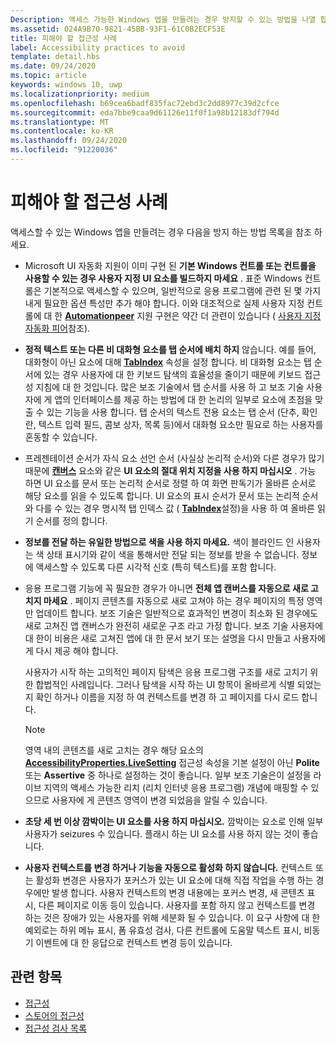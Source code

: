 ```yaml
---
Description: 액세스 가능한 Windows 앱을 만들려는 경우 방지할 수 있는 방법을 나열 합니다.
ms.assetid: 024A9B70-9821-45BB-93F1-61C0B2ECF53E
title: 피해야 할 접근성 사례
label: Accessibility practices to avoid
template: detail.hbs
ms.date: 09/24/2020
ms.topic: article
keywords: windows 10, uwp
ms.localizationpriority: medium
ms.openlocfilehash: b69cea6badf835fac72ebd3c2dd8977c39d2cfce
ms.sourcegitcommit: eda7bbe9caa9d61126e11f0f1a98b12183df794d
ms.translationtype: MT
ms.contentlocale: ko-KR
ms.lasthandoff: 09/24/2020
ms.locfileid: "91220036"
---
```

# <a name="accessibility-practices-to-avoid"></a>피해야 할 접근성 사례

액세스할 수 있는 Windows 앱을 만들려는 경우 다음을 방지 하는 방법 목록을 참조 하세요. 

* Microsoft UI 자동화 지원이 이미 구현 된 **기본 Windows 컨트롤 또는 컨트롤을 사용할 수 있는 경우 사용자 지정 UI 요소를 빌드하지 마세요** . 표준 Windows 컨트롤은 기본적으로 액세스할 수 있으며, 일반적으로 응용 프로그램에 관련 된 몇 가지 내게 필요한 옵션 특성만 추가 해야 합니다. 이와 대조적으로 실제 사용자 지정 컨트롤에 대 한 [**Automationpeer**](/uwp/api/Windows.UI.Xaml.Automation.Peers.AutomationPeer) 지원 구현은 약간 더 관련이 있습니다 ( [사용자 지정 자동화 피어](custom-automation-peers.md)참조).
* **정적 텍스트 또는 다른 비 대화형 요소를 탭 순서에 배치 하지** 않습니다. 예를 들어, 대화형이 아닌 요소에 대해 [**TabIndex**](/uwp/api/windows.ui.xaml.controls.control.tabindex) 속성을 설정 합니다. 비 대화형 요소는 탭 순서에 있는 경우 사용자에 대 한 키보드 탐색의 효율성을 줄이기 때문에 키보드 접근성 지침에 대 한 것입니다. 많은 보조 기술에서 탭 순서를 사용 하 고 보조 기술 사용자에 게 앱의 인터페이스를 제공 하는 방법에 대 한 논리의 일부로 요소에 초점을 맞출 수 있는 기능을 사용 합니다. 탭 순서의 텍스트 전용 요소는 탭 순서 (단추, 확인란, 텍스트 입력 필드, 콤보 상자, 목록 등)에서 대화형 요소만 필요로 하는 사용자를 혼동할 수 있습니다.
* 프레젠테이션 순서가 자식 요소 선언 순서 (사실상 논리적 순서)와 다른 경우가 많기 때문에 [**캔버스**](/uwp/api/Windows.UI.Xaml.Controls.Canvas) 요소와 같은 **UI 요소의 절대 위치 지정을 사용 하지 마십시오** . 가능 하면 UI 요소를 문서 또는 논리적 순서로 정렬 하 여 화면 판독기가 올바른 순서로 해당 요소를 읽을 수 있도록 합니다. UI 요소의 표시 순서가 문서 또는 논리적 순서와 다를 수 있는 경우 명시적 탭 인덱스 값 ( [**TabIndex**](/uwp/api/windows.ui.xaml.controls.control.tabindex)설정)을 사용 하 여 올바른 읽기 순서를 정의 합니다.
* **정보를 전달 하는 유일한 방법으로 색을 사용 하지 마세요.** 색이 블라인드 인 사용자는 색 상태 표시기와 같이 색을 통해서만 전달 되는 정보를 받을 수 없습니다. 정보에 액세스할 수 있도록 다른 시각적 신호 (특히 텍스트)를 포함 합니다.
* 응용 프로그램 기능에 꼭 필요한 경우가 아니면 **전체 앱 캔버스를 자동으로 새로 고치지 마세요** . 페이지 콘텐츠를 자동으로 새로 고쳐야 하는 경우 페이지의 특정 영역만 업데이트 합니다. 보조 기술은 일반적으로 효과적인 변경이 최소화 된 경우에도 새로 고쳐진 앱 캔버스가 완전히 새로운 구조 라고 가정 합니다. 보조 기술 사용자에 대 한이 비용은 새로 고쳐진 앱에 대 한 문서 보기 또는 설명을 다시 만들고 사용자에 게 다시 제공 해야 합니다.
  
  사용자가 시작 하는 고의적인 페이지 탐색은 응용 프로그램 구조를 새로 고치기 위한 합법적인 사례입니다. 그러나 탐색을 시작 하는 UI 항목이 올바르게 식별 되었는지 확인 하거나 이름을 지정 하 여 컨텍스트를 변경 하 고 페이지를 다시 로드 합니다.

  > [!NOTE]
  > 영역 내의 콘텐츠를 새로 고치는 경우 해당 요소의 [**AccessibilityProperties.LiveSetting**](/uwp/api/windows.ui.xaml.automation.automationproperties.livesettingproperty) 접근성 속성을 기본 설정이 아닌 **Polite** 또는 **Assertive** 중 하나로 설정하는 것이 좋습니다. 일부 보조 기술은이 설정을 라이브 지역의 액세스 가능한 리치 (리치 인터넷 응용 프로그램) 개념에 매핑할 수 있으므로 사용자에 게 콘텐츠 영역이 변경 되었음을 알릴 수 있습니다.

* **초당 세 번 이상 깜박이는 UI 요소를 사용 하지 마십시오.** 깜박이는 요소로 인해 일부 사용자가 seizures 수 있습니다. 플래시 하는 UI 요소를 사용 하지 않는 것이 좋습니다.
* **사용자 컨텍스트를 변경 하거나 기능을 자동으로 활성화 하지 않습니다.** 컨텍스트 또는 활성화 변경은 사용자가 포커스가 있는 UI 요소에 대해 직접 작업을 수행 하는 경우에만 발생 합니다. 사용자 컨텍스트의 변경 내용에는 포커스 변경, 새 콘텐츠 표시, 다른 페이지로 이동 등이 있습니다. 사용자를 포함 하지 않고 컨텍스트를 변경 하는 것은 장애가 있는 사용자를 위해 세분화 될 수 있습니다. 이 요구 사항에 대 한 예외로는 하위 메뉴 표시, 폼 유효성 검사, 다른 컨트롤에 도움말 텍스트 표시, 비동기 이벤트에 대 한 응답으로 컨텍스트 변경 등이 있습니다.

<span id="related_topics"/>

## <a name="related-topics"></a>관련 항목  
* [접근성](accessibility.md)
* [스토어의 접근성](accessibility-in-the-store.md)
* [접근성 검사 목록](accessibility-checklist.md)

